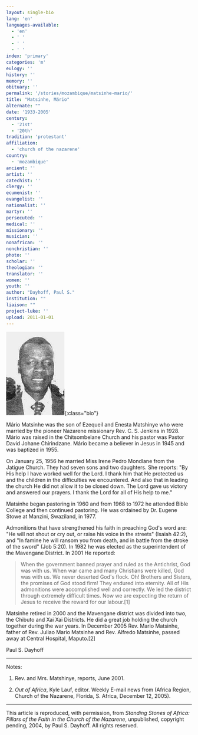 ```yaml
---
layout: single-bio
lang: 'en'
languages-available:
  - 'en'
  - ' '
  - ' '
  - ' '
index: 'primary'
categories: 'm'
eulogy: ''
history: ''
memory: ''
obituary: ''
permalink: '/stories/mozambique/matsinhe-mario/'
title: "Matsinhe, Mário"
alternate: ""
date: '1933-2005'
century:
  - '21st'
  - '20th'
tradition: 'protestant'
affiliation:
  - 'church of the nazarene'
country:
  - 'mozambique'
ancient: ''
artist: ''
catechist: ''
clergy: ''
ecumenist: ''
evangelist: ''
nationalist: ''
martyr: ''
persecuted: ''
medical: ''
missionary: ''
musician: ''
nonafrican: ''
nonchristian: ''
photo: ''
scholar: ''
theologian: ''
translator: ''
women: ''
youth: ''
author: "Dayhoff, Paul S."
institution: ""
liaison: ""
project-luke: ''
upload: 2011-01-01
---
```


![Mario Matsinhe](/images/bio-pics/mozambique/matsinhe-mario/matshinhe_mario.jpg){:class="bio"}

Mário Matsinhe was the son of Ezequeil and Enesta Matshinye who were married by the pioneer Nazarene missionary Rev. C. S. Jenkins in 1928.  Mário was raised in the Chitsombelane Church and his pastor was Pastor David Johane Chirindzane. Mário became a believer in Jesus in 1945 and was baptized in 1955.

On January 25, 1956 he married Miss Irene Pedro Mondlane from the Jatigue Church.  They had seven sons and two daughters.  She reports: "By His help I have worked well for the Lord. I thank him that He protected us and the children in the difficulties we encountered.  And also that in leading the church He did not allow it to be closed down.  The Lord gave us victory and answered our prayers.  I thank the Lord for all of His help to me."

Matsinhe began pastoring in 1960 and from 1968 to 1972 he attended Bible College and then continued pastoring.  He was ordained by Dr. Eugene Stowe at Manzini, Swaziland, in 1977.

Admonitions that have strengthened his faith in preaching God's word are: "He will not shout or cry out, or raise his voice in the streets" (Isaiah 42:2), and  "In famine he will ransom you from death, and in battle from the stroke of the sword" (Job 5:20).  In 1982 he was elected as the superintendent of the Mavengane District.  In 2001  He reported:

> When the government banned prayer and ruled as the Antichrist, God was with us.  When war came and many Christians were killed, God was with us.  We never deserted God's flock.  Oh!  Brothers and Sisters, the promises of God stood firm!  They endured into eternity.  All of His admonitions were accomplished well and correctly.  We led the district through extremely difficult times.  Now we are expecting the return of Jesus to receive the reward for our labour.[1]

Matsinhe retired in 2000 and the Mavengane district was divided into two, the Chibuto and Xai Xai Districts.  He did a great job holding the church together during the war years. In December 2005 Rev. Mario Matsinhe, father of Rev. Juliao Mario Matsinhe and Rev. Alfredo Matsinhe, passed away at Central Hospital, Maputo.[2]

Paul S. Dayhoff

---

Notes:

1. Rev. and Mrs. Matshinye, reports, June 2001.

2. *Out of Africa*, Kyle Lauf, editor. Weekly E-mail news from (Africa Region, Church of the Nazarene, Florida, S. Africa, December 12, 2005).

---

This article is reproduced, with permission, from *Standing Stones of Africa: Pillars of the Faith in the Church of the Nazarene*, unpublished, copyright pending, 2004, by Paul S. Dayhoff.  All rights reserved.